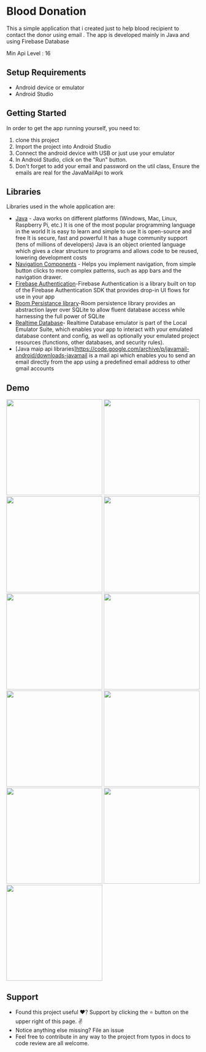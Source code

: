 <p align="center">

# Blood Donation

This a simple application that i created just to help blood recipient to contact the donor using email . The app is developed mainly in Java and using Firebase Database

Min Api Level : 16 

## Setup Requirements

- Android device or emulator
- Android Studio

## Getting Started

In order to get the app running yourself, you need to:

1. clone this project
2. Import the project into Android Studio
3. Connect the android device with USB or just use your emulator
4. In Android Studio, click on the "Run" button.
5. Don't forget to add your email and password on the util class, Ensure the emails are real for the JavaMailApi to work 

## Libraries

Libraries used in the whole application are:

- [Java](https://developer.android.com/) - Java works on different platforms (Windows, Mac, Linux, Raspberry Pi, etc.)
  It is one of the most popular programming language in the world
  It is easy to learn and simple to use
  It is open-source and free
  It is secure, fast and powerful
  It has a huge community support (tens of millions of developers)
  Java is an object oriented language which gives a clear structure to programs and allows code to be reused, lowering development costs
- [Navigation Components](https://developer.android.com/guide/navigation/navigation-getting-started) -  Helps you implement navigation, from simple button clicks to more complex patterns, such as app bars and the navigation drawer.
- [Firebase Authentication](https://firebase.google.com/docs/auth/android/firebaseui)-Firebase Authentication is a library built on top of the Firebase Authentication SDK that provides drop-in UI flows for use in your app
- [Room Persistance library](https://developer.android.com/training/data-storage/room)-Room persistence library provides an abstraction layer over SQLite to allow fluent database access while harnessing the full power of SQLite
- [Realtime Database](https://firebase.google.com/docs/database/web/read-and-write)- Realtime Database emulator is part of the Local Emulator Suite, which enables your app to interact with your emulated database content and config, as well as optionally your emulated project resources (functions, other databases, and security rules).
- [Java maip api libraries]https://code.google.com/archive/p/javamail-android/downloads-javamail is a mail api which enables you to send an email directly from the app using a predefined email address to other gmail accounts

## Demo
<p float="left">
<img src="screenshots/splashscreen.png" width=250/>
<img src="screenshots/donor_registration screen.png" width=250/>
<img src="screenshots/loginscreen.png" width=250/>
<img src="screenshots/main screen.png" width=250/>
<img src="screenshots/navigation drawer.png" width=250/>
<img src="screenshots/profile screen.png" width=250/>
<img src="screenshots/sent emails screen.png" width=250/>
<img src="screenshots/blood group AB+ intent.png" width=250/>
<img src="screenshots/alert dialog builder.png" width=250/>
<img src="screenshots/alert dialog builder 2.png" width=250/>
<img src="screenshots/alert dialog bulder 3.png" width=250/>
  </p>
  
## Support
- Found this project useful ❤️? Support by clicking the ⭐️ button on the upper right of this page. ✌️
- Notice anything else missing? File an issue 
- Feel free to contribute in any way to the project from typos in docs to code review are all welcome.
